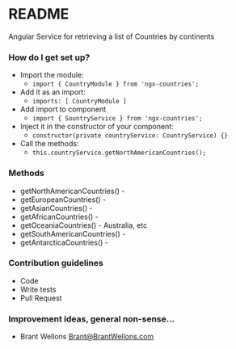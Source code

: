 # README #

Angular Service for retrieving a list of Countries by continents

### How do I get set up? ###

- Import the module:
	- `import { CountryModule } from 'ngx-countries';`
- Add it as an import:
	- `imports: [ CountryModule ]`
- Add import to component
	- `import { SountryService } from 'ngx-countries';`
- Inject it in the constructor of your component:
	- `constructor(private countryService: CountryService) {}`
- Call the methods:
	- `this.countryService.getNorthAmericanCountries();`

### Methods ###
* getNorthAmericanCountries() -
* getEuropeanCountries() -
* getAsianCountries() -
* getAfricanCountries() -
* getOceaniaCountries() - Australia, etc
* getSouthAmericanCountries() -
* getAntarcticaCountries() -


### Contribution guidelines ###

* Code
* Write tests
* Pull Request

### Improvement ideas, general non-sense... ###

* Brant Wellons <Brant@BrantWellons.com>